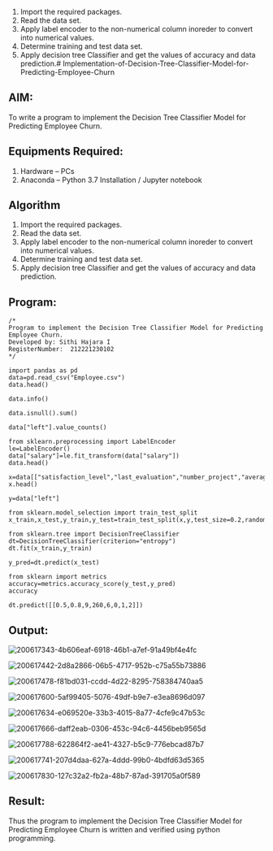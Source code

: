 1. Import the required packages.
2. Read the data set.
3. Apply label encoder to the non-numerical column inoreder to convert into numerical values.
4. Determine training and test data set.
5. Apply decision tree Classifier and get the values of accuracy and data prediction.# Implementation-of-Decision-Tree-Classifier-Model-for-Predicting-Employee-Churn

## AIM:
To write a program to implement the Decision Tree Classifier Model for Predicting Employee Churn.

## Equipments Required:
1. Hardware – PCs
2. Anaconda – Python 3.7 Installation / Jupyter notebook

## Algorithm
1. Import the required packages.
2. Read the data set.
3. Apply label encoder to the non-numerical column inoreder to convert into numerical values.
4. Determine training and test data set.
5. Apply decision tree Classifier and get the values of accuracy and data prediction.

## Program:
```
/*
Program to implement the Decision Tree Classifier Model for Predicting Employee Churn.
Developed by: Sithi Hajara I
RegisterNumber:  212221230102
*/
```
```
import pandas as pd
data=pd.read_csv("Employee.csv")
data.head()

data.info()

data.isnull().sum()

data["left"].value_counts()

from sklearn.preprocessing import LabelEncoder
le=LabelEncoder()
data["salary"]=le.fit_transform(data["salary"])
data.head()

x=data[["satisfaction_level","last_evaluation","number_project","average_montly_hours","time_spend_company","Work_accident","promotion_last_5years","salary"]]
x.head()

y=data["left"]

from sklearn.model_selection import train_test_split
x_train,x_test,y_train,y_test=train_test_split(x,y,test_size=0.2,random_state=100)

from sklearn.tree import DecisionTreeClassifier
dt=DecisionTreeClassifier(criterion="entropy")
dt.fit(x_train,y_train)

y_pred=dt.predict(x_test)

from sklearn import metrics
accuracy=metrics.accuracy_score(y_test,y_pred)
accuracy

dt.predict([[0.5,0.8,9,260,6,0,1,2]])
```
## Output:
![200617343-4b606eaf-6918-46b1-a7ef-91a49bf4e4fc](https://user-images.githubusercontent.com/94219582/200753814-d5e1d90b-7d52-4c1c-98c7-dad03fb3e4ec.png)

![200617442-2d8a2866-06b5-4717-952b-c75a55b73886](https://user-images.githubusercontent.com/94219582/200753861-eaa1e703-470b-4e04-b26d-648fc9d81a91.png)

![200617478-f81bd031-ccdd-4d22-8295-758384740aa5](https://user-images.githubusercontent.com/94219582/200753907-33a125a6-4d56-4646-9d2a-19fb599732a6.png)


![200617600-5af99405-5076-49df-b9e7-e3ea8696d097](https://user-images.githubusercontent.com/94219582/200753929-d2a2ce0d-82e0-411a-bc11-fef8fdc08058.png)

![200617634-e069520e-33b3-4015-8a77-4cfe9c47b53c](https://user-images.githubusercontent.com/94219582/200753950-4a2b43e5-3601-4fb1-922c-1810951e7d38.png)

![200617666-daff2eab-0306-453c-94c6-4456beb9565d](https://user-images.githubusercontent.com/94219582/200753968-c37c2996-abef-4765-9c99-8d834ebc1f6f.png)

![200617788-622864f2-ae41-4327-b5c9-776ebcad87b7](https://user-images.githubusercontent.com/94219582/200753981-f7a68b94-3d35-4168-b677-0a4279bffe95.png)

![200617741-207d4daa-627a-4ddd-99b0-4bdfd63d5365](https://user-images.githubusercontent.com/94219582/200754002-d3376bf7-d581-41a4-bf6e-d0e9c8f74ff3.png)

![200617830-127c32a2-fb2a-48b7-87ad-391705a0f589](https://user-images.githubusercontent.com/94219582/200754035-500c4dce-2bfd-4be9-904c-6d11692e4973.png)

## Result:
Thus the program to implement the  Decision Tree Classifier Model for Predicting Employee Churn is written and verified using python programming.
